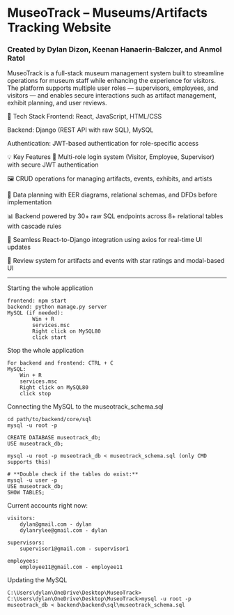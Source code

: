 # MuseoTrack – Museums/Artifacts Tracking Website
### Created by Dylan Dizon, Keenan Hanaerin-Balczer, and Anmol Ratol

MuseoTrack is a full-stack museum management system built to streamline operations for museum staff while enhancing the experience for visitors. The platform supports multiple user roles — supervisors, employees, and visitors — and enables secure interactions such as artifact management, exhibit planning, and user reviews.

🔧 Tech Stack
Frontend: React, JavaScript, HTML/CSS

Backend: Django (REST API with raw SQL), MySQL

Authentication: JWT-based authentication for role-specific access

💡 Key Features
🔐 Multi-role login system (Visitor, Employee, Supervisor) with secure JWT authentication

🖼️ CRUD operations for managing artifacts, events, exhibits, and artists

🧠 Data planning with EER diagrams, relational schemas, and DFDs before implementation

📊 Backend powered by 30+ raw SQL endpoints across 8+ relational tables with cascade rules

🔄 Seamless React-to-Django integration using axios for real-time UI updates

📝 Review system for artifacts and events with star ratings and modal-based UI

---
Starting the whole application

```
frontend: npm start 
backend: python manage.py server
MySQL (if needed): 
		Win + R
		services.msc
		Right click on MySQL80
		click start
```

Stop the whole application

```
For backend and frontend: CTRL + C
MySQL: 
	Win + R
	services.msc
	Right click on MySQL80
	click stop
```

Connecting the MySQL to the museotrack_schema.sql

```
cd path/to/backend/core/sql
mysql -u root -p

CREATE DATABASE museotrack_db;
USE museotrack_db;

mysql -u root -p museotrack_db < museotrack_schema.sql (only CMD supports this)

# **Double check if the tables do exist:**
mysql -u user -p
USE museotrack_db;
SHOW TABLES; 
```

Current accounts right now:

```
visitors:
	dylan@gmail.com - dylan
	dylanrylee@gmail.com - dylan
	
supervisors:
	supervisor1@gmail.com - supervisor1
	
employees:
	employee11@gmail.com - employee11
```

Updating the MySQL

```
C:\Users\dylan\OneDrive\Desktop\MuseoTrack>
C:\Users\dylan\OneDrive\Desktop\MuseoTrack>mysql -u root -p museotrack_db < backend\backend\sql\museotrack_schema.sql
```
